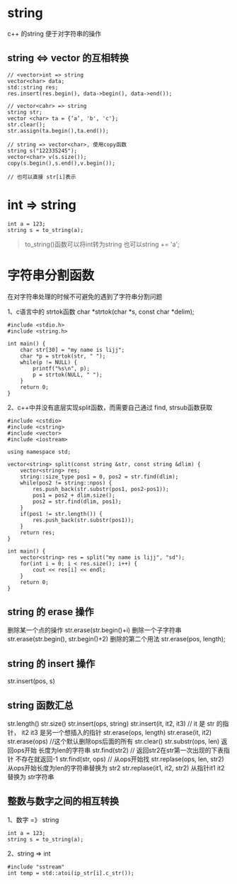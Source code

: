 # string

c++ 的string 便于对字符串的操作

## string <=> vector<char> 的互相转换

 
```
// <vector>int => string
vector<char> data;
std::string res;
res.insert(res.begin(), data->begin(), data->end());

// vector<cahr> => string
string str;
vector <char> ta = {‘a’, 'b', 'c'};
str.clear();
str.assign(ta.begin(),ta.end());

// string => vector<char>, 使用copy函数
string s("122335245");
vector<char> v(s.size());
copy(s.begin(),s.end(),v.begin());

// 也可以直接 str[i]表示
```

# int => string

```
int a = 123;
string s = to_string(a);
```
> to_string()函数可以将int转为string
> 也可以string += 'a';

# 字符串分割函数

在对字符串处理的时候不可避免的遇到了字符串分割问题

1、c语言中的 strtok函数
char *strtok(char *s, const char *delim);
```
#include <stdio.h>
#include <string.h>

int main() {
    char str[30] = "my name is lijj";
    char *p = strtok(str, " ");
    while(p != NULL) {
        printf("%s\n", p);
        p = strtok(NULL, " ");
    }
    return 0;
}
```

2、c++中并没有底层实现split函数，而需要自己通过 find, strsub函数获取
```
#include <cstdio>
#include <cstring>
#include <vector> 
#include <iostream>

using namespace std;

vector<string> split(const string &str, const string &dlim) {
    vector<string> res;
    string::size_type pos1 = 0, pos2 = str.find(dlim);
    while(pos2 != string::npos) {
        res.push_back(str.substr(pos1, pos2-pos1));
        pos1 = pos2 + dlim.size();
        pos2 = str.find(dlim, pos1);
    }
    if(pos1 != str.length()) {
        res.push_back(str.substr(pos1));
    }
    return res;
}

int main() {
    vector<string> res = split("my name is lijj", "sd");
    for(int i = 0; i < res.size(); i++) {
        cout << res[i] << endl;
    }
    return 0;
}
```

## string 的 erase 操作

删除某一个点的操作
str.erase(str.begin()+i)
删除一个子字符串
str.erase(str.begin(), str.begin()+2)
删除的第二个用法
str.erase(pos, length);

## string 的 insert 操作
str.insert(pos, s)

## string 函数汇总
str.length()
str.size()
str.insert(ops, string)
str.insert(it, it2, it3)  // it 是 str 的指针， it2 it3 是另一个想插入的指针
str.erase(ops, length)
str.erase(it, it2)
str.erase(ops)  //这个默认删除ops后面的所有
str.clear()
str.substr(ops, len)  返回ops开始 长度为len的字符串
str.find(str2)  // 返回str2在str第一次出现的下表指针 不存在就返回-1
str.find(str, ops) // 从ops开始找
str.replase(ops, len, str2) 从ops开始长度为len的字符串替换为 str2
str.replase(it1, it2, str2) 从指针it1 it2 替换为 str字符串


## 整数与数字之间的相互转换

1、数字 =》 string
```
int a = 123;
string s = to_string(a);
```

2、string => int

```
#include "sstream"
int temp = std::atoi(ip_str[i].c_str());
```